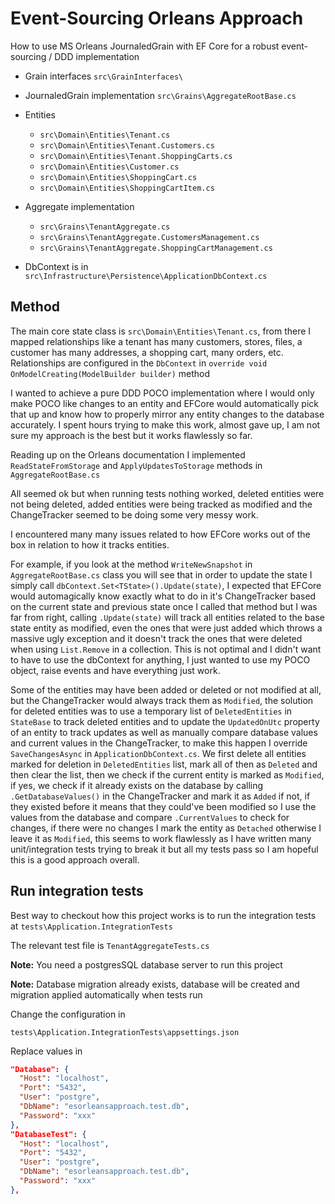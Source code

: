  # Event-Sourcing Orleans Approach

How to use MS Orleans JournaledGrain with EF Core for a robust event-sourcing / DDD implementation

- Grain interfaces `src\GrainInterfaces\`

- JournaledGrain implementation `src\Grains\AggregateRootBase.cs`

- Entities
    - `src\Domain\Entities\Tenant.cs`
    - `src\Domain\Entities\Tenant.Customers.cs`
    - `src\Domain\Entities\Tenant.ShoppingCarts.cs`
    - `src\Domain\Entities\Customer.cs`
    - `src\Domain\Entities\ShoppingCart.cs`
    - `src\Domain\Entities\ShoppingCartItem.cs`

- Aggregate implementation 
    - `src\Grains\TenantAggregate.cs`
    - `src\Grains\TenantAggregate.CustomersManagement.cs`
    - `src\Grains\TenantAggregate.ShoppingCartManagement.cs`

- DbContext is in `src\Infrastructure\Persistence\ApplicationDbContext.cs` 

## Method

The main core state class is `src\Domain\Entities\Tenant.cs`, from there I mapped relationships like a tenant has many customers, stores, files, a customer has many addresses, a shopping cart, many orders, etc. Relationships are configured in the `DbContext` in `override void OnModelCreating(ModelBuilder builder)` method

I wanted to achieve a pure DDD POCO implementation where I would only make POCO like changes to an entity and EFCore would automatically pick that up and know how to properly mirror any entity changes to the database accurately. I spent hours trying to make this work, almost gave up, I am not sure my approach is the best but it works flawlessly so far.

Reading up on the Orleans documentation I implemented `ReadStateFromStorage` and `ApplyUpdatesToStorage` methods in `AggregateRootBase.cs`

All seemed ok but when running tests nothing worked, deleted entities were not being deleted, added entities were being tracked as modified and the ChangeTracker seemed to be doing some very messy work.

I encountered many many issues related to how EFCore works out of the box in relation to how it tracks entities. 

For example, if you look at the method `WriteNewSnapshot` in `AggregateRootBase.cs` class you will see that in order to update the state I simply call `dbContext.Set<TState>().Update(state)`, I expected that EFCore would automagically know exactly what to do in it's ChangeTracker based on the current state and previous state once I called that method but I was far from right, calling `.Update(state)` will track all entities related to the base state entity as modified, even the ones that were just added which throws a massive ugly exception and it doesn't track the ones that were deleted when using `List.Remove` in a collection. This is not optimal and I didn't want to have to use the dbContext for anything, I just wanted to use my POCO object, raise events and have everything just work.

Some of the entities may have been added or deleted or not modified at all, but the ChangeTracker would always track them as `Modified`, the solution for deleted entities was to use a temporary list of `DeletedEntities` in `StateBase` to track deleted entities and to update the `UpdatedOnUtc` property of an entity to track updates as well as manually compare database values and current values in the ChangeTracker, to make this happen I override `SaveChangesAsync` in `ApplicationDbContext.cs`. We first delete all entities marked for deletion in `DeletedEntities` list, mark all of then as `Deleted` and then clear the list, then we check if the current entity is marked as `Modified`, if yes, we check if it already exists on the database by calling `.GetDatabaseValues()` in the ChangeTracker and mark it as `Added` if not, if they existed before it means that they could've been modified so I use the values from the database and compare `.CurrentValues` to check for changes, if there were no changes I mark the entity as `Detached` otherwise I leave it as `Modified`, this seems to work flawlessly as I have written many unit/integration tests trying to break it but all my tests pass so I am hopeful this is a good approach overall.

## Run integration tests

Best way to checkout how this project works is to run the integration tests at `tests\Application.IntegrationTests`

The relevant test file is `TenantAggregateTests.cs`

**Note:** You need a postgresSQL database server to run this project

**Note:** Database migration already exists, database will be created and migration applied automatically when tests run

Change the configuration in 

`tests\Application.IntegrationTests\appsettings.json`

Replace values in

```json
"Database": {
  "Host": "localhost",
  "Port": "5432",
  "User": "postgre",
  "DbName": "esorleansapproach.test.db",
  "Password": "xxx"
},
"DatabaseTest": {
  "Host": "localhost",
  "Port": "5432",
  "User": "postgre",
  "DbName": "esorleansapproach.test.db",
  "Password": "xxx"
},
```